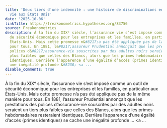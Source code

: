 ```yaml
---
title: 'Deux tiers d’une indemnité : une histoire de discriminations en assurance
  vie aux États Unis'
date: '2025-10-06'
linkTitle: https://freakonometrics.hypotheses.org/83756
source: Freakonometrics
description: À la fin du XIXᵉ siècle, l’assurance vie s’est imposé comme un outil
  de sécurité économique pour les entreprises et les familles, en particulier aux
  États-Unis. Mais cette promesse n&#8217;a pas été appliquée pas de la même manière
  pour tous. En 1881, l&#8217;assureur Prudential annonçait que les prestations des
  polices d&#8217;assurance-vie souscrites par des adultes noirs seraient un tiers
  plus faibles que celles des Blancs, alors que les primes hebdomadaires resteraient
  identiques. Derrière l’apparence d’une égalité d’accès (primes identiques) se cache
  une inégalité profonde &#8230; <a ...
disable_comments: true
---
```

À la fin du XIXᵉ siècle, l’assurance vie s’est imposé comme un outil de sécurité économique pour les entreprises et les familles, en particulier aux États-Unis. Mais cette promesse n&#8217;a pas été appliquée pas de la même manière pour tous. En 1881, l&#8217;assureur Prudential annonçait que les prestations des polices d&#8217;assurance-vie souscrites par des adultes noirs seraient un tiers plus faibles que celles des Blancs, alors que les primes hebdomadaires resteraient identiques. Derrière l’apparence d’une égalité d’accès (primes identiques) se cache une inégalité profonde &#8230; <a ...